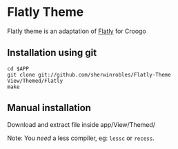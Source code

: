 # Flatly Theme

Flatly theme is an adaptation of [Flatly](http://bootswatch.com/flatly/)
for Croogo

## Installation using git

```
cd $APP
git clone git://github.com/sherwinrobles/Flatly-Theme View/Themed/Flatly
make
```

## Manual installation

Download and extract file inside app/View/Themed/



Note:
You *need* a less compiler, eg: `lessc` or `recess`. 